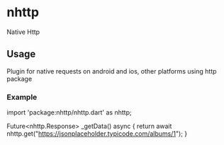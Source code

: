 # nhttp

Native Http

## Usage
Plugin for native requests on android and ios, other platforms using http package

### Example
import 'package:nhttp/nhttp.dart' as nhttp;

Future<nhttp.Response> _getData() async {
    return await nhttp.get("https://jsonplaceholder.typicode.com/albums/1");
}

